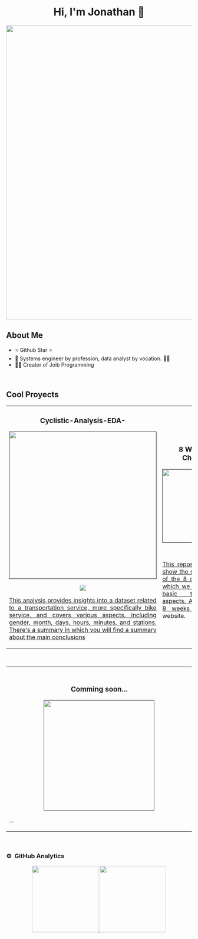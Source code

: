 <div align="center">
  <h1 align="center">Hi, I'm Jonathan 👋</h1>
</div>

<img src="https://imgur.com/dEQtQgo.png" width = "800" >

## About Me

- ⭐ Github Star ⭐ 
- 🥷 Systems engineer by profession, data analyst by vocation. 🧑‍💻
- 🧑‍🏫 Creator of Joib Programming 
<br>

## **Cool** Proyects
<table>
<tr>
<td width="50%">
<h3 align="center">Cyclistic-Analysis-EDA-</h3>
<div align="center">
<a href=""https://github.com/JonathanDavid29/Cyclistic-Analysis-EDA-.git" target="_blank"><img src="https://brlsports.com/cdn/shop/articles/237422980_1200x.jpg?v=1666619288" width="400"></a>
<p>
<a href="https://github.com/JonathanDavid29/Cyclistic-Analysis-EDA-.git" target="_blank">
<img src="https://img.shields.io/badge/CÓDIGO-ff9?style=for-the-badge&logo=github&logoColor=black">
</p>
<p align = 'Justify'>This analysis provides insights into a dataset related to a transportation service, more specifically bike service, and covers various aspects, including gender, month, days, hours, minutes, and stations. There's a summary in which you will find a summary about the main conclusions</p>
</div>
                                                                                      
</td>

<td width="50%">
               <br>
<h3 align="center">8 Week SQL Challenge</h3>
<div align="center">                                       
<a href=""https://github.com/JonathanDavid29/8-Week-SQL-Challenge.git target="_blank"><img src="https://8weeksqlchallenge.com/images/data-with-danny-logo.png" width="200"></a>
<br>
<p>
<a href="https://github.com/JonathanDavid29/8-Week-SQL-Challenge.git" target="_blank">
<img src="https://img.shields.io/badge/CÓDIGO-ff9?style=for-the-badge&logo=github&logoColor=black">
</p>
<p align = 'Justify'>This repository serves to show the solution of each of the 8 case studies, in which we will cover from basic to advanced aspects. All this from the <a href="https://8weeksqlchallenge.com" target="_blank"> 8 weeks sql challenge</a> website.</p>
</div>   

</table>                                                                                 
</div>
<br>

<table>
<td width="50%">
               <br>
<h3 align="center">Comming soon...</h3>
<div align="center">                                       
<a href=""https://github.com/JonathanDavid29/Cyclistic-Analysis-EDA-.git__" target="_blank"><img src="https://keyan.io/WIP.jpg" width="300"></a>
<br>
<p align = 'Justify'>...</p>
</div>   

</table>                                                                                 
</div>
<br>
                                                                                    

### ⚙️ &nbsp;GitHub Analytics

<p align="center">
<a href="https://github.com/JonathanDavid29">
  <img height="180em" src="https://github-readme-stats-eight-theta.vercel.app/api?username=JonathanDavid29&show_icons=true&theme=algolia&include_all_commits=true&count_private=true"/>
  <img height="180em" src="https://github-readme-stats-eight-theta.vercel.app/api/top-langs/?username=JonathanDavid29&layout=compact&langs_count=8&theme=algolia"/>
</a>
</p>

